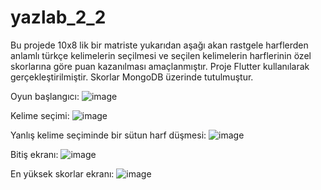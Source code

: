 # yazlab_2_2

Bu projede 10x8 lik bir matriste yukarıdan aşağı akan rastgele harflerden anlamlı türkçe kelimelerin seçilmesi ve seçilen kelimelerin harflerinin özel skorlarına göre puan kazanılması amaçlanmıştır.
Proje Flutter kullanılarak gerçekleştirilmiştir. Skorlar MongoDB üzerinde tutulmuştur.

Oyun başlangıcı:
![image](https://github.com/kaanglrr/Kelime-Oyunu/assets/79333902/3d83b3c6-5b0d-4226-bb03-a97c695099ad)

Kelime seçimi:
![image](https://github.com/kaanglrr/Kelime-Oyunu/assets/79333902/dab14afa-31a2-4d71-be8b-44f556df6ef4)

Yanlış kelime seçiminde bir sütun harf düşmesi:
![image](https://github.com/kaanglrr/Kelime-Oyunu/assets/79333902/2d06db09-52e9-43e4-9ea2-188dccee2c4c)

Bitiş ekranı:
![image](https://github.com/kaanglrr/Kelime-Oyunu/assets/79333902/2efe64d7-2314-4d37-9ab3-4a970b6b0374)

En yüksek skorlar ekranı:
![image](https://github.com/kaanglrr/Kelime-Oyunu/assets/79333902/16e58689-f18a-4ed1-8adc-fbdbe201537e)
